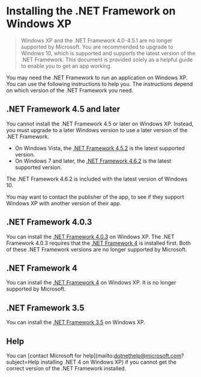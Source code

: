 # Installing the .NET Framework on Windows XP

> Windows XP and the .NET Framework 4.0-4.5.1 are no longer supported by Microsoft. You are recommended to upgrade to Windows 10, which is supported and supports the latest version of the .NET Framework. This document is provided solely as a helpful guide to enable you to get an app working. 

You may need the .NET Framework to run an application on Windows XP. You can use the following instructions to help you. The instructions depend on which version of the .NET Framework you need.

## .NET Framework 4.5 and later

You cannot install the .NET Framework 4.5 or later on Windows XP. Instead, you must upgrade to a later Windows version to use a later version of the .NET Framework.

- On Windows Vista, the [.NET Framework 4.5.2]() is the latest supported version.
- On Windows 7 and later, the [.NET Framework 4.6.2]() is the latest supported version.

The .NET Framework 4.6.2 is included with the latest version of Windows 10.

You may want to contact the publisher of the app, to see if they support Windows XP with another version of their app.

## .NET Framework 4.0.3

You can install the [.NET Framework 4.0.3](http://go.microsoft.com/fwlink/?LinkID=213834) on Windows XP. The .NET Framework 4.0.3 requires that the [.NET Framework 4](http://go.microsoft.com/fwlink/?LinkID=213834) is installed first. Both of these .NET Framework versions are no longer supported by Microsoft.

## .NET Framework 4

You can install the [.NET Framework 4](http://go.microsoft.com/fwlink/?LinkID=213834) on Windows XP. It is no longer supported by Microsoft.

## .NET Framework 3.5

You can install the [.NET Framework 3.5](http://go.microsoft.com/fwlink/?LinkID=213834) on Windows XP.

## Help

You can [contact Microsoft for help](mailto:dotnethelp@microsoft.com?subject=Help installing .NET 4 on Windows XP) if you cannot get the correct version of the .NET Framework installed.
